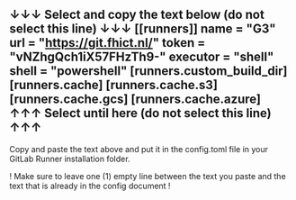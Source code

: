 ↓↓↓ Select and copy the text below (do not select this line) ↓↓↓
[[runners]]
  name = "G3"
  url = "https://git.fhict.nl/"
  token = "vNZhgQch1iX57FHzTh9-"
  executor = "shell"
  shell = "powershell"
  [runners.custom_build_dir]
  [runners.cache]
    [runners.cache.s3]
    [runners.cache.gcs]
    [runners.cache.azure]
↑↑↑ Select until here (do not select this line) ↑↑↑
---

Copy and paste the text above and put it in the config.toml file in your GitLab Runner installation folder.

! Make sure to leave one (1) empty line between the text you paste and the text that is already in the config document !



